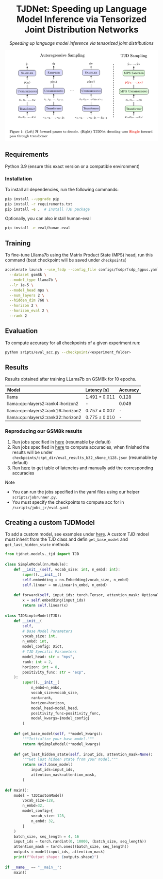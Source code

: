 <!-- # TJDNet: Speeding up Language Model Inference via Tensorized Joint Distribution Networks

Speeding up language model inference via tensorized joint distributions. This codebase implements TJDNet for GPT and LLAMA models but can be easily extended to other models. -->

<div align="center">

<h1>TJDNet: Speeding up Language Model Inference via Tensorized Joint Distribution Networks</h1>

<i> Speeding up language model inference via tensorized joint distributions </i>


<img src="assets/image.png" style="width: 800px;" />
<!-- <i>Speeding up language model inference via tensorized joint distributions.</i> -->

<!-- <i> (Left) N forward passes to decode. (Right) TJDNet decoding uses Single forward
pass through transformer</i> -->

</div>


## Requirements

Python 3.9 (ensure this exact version or a compatible environment)

### Installation 
To install all dependencies, run the following commands:
```bash
pip install --upgrade pip
pip install -r requirements.txt
pip install -e .  # Install TJD package
```

Optionally, you can also install human-eval
```bash
pip install -e eval/human-eval
```

## Training
To fine-tune Lllama7b using the Matrix Product State (MPS) head, run this command (best checkpoint will be saved under `checkpoints`)
```bash 
accelerate launch --use_fsdp --config_file configs/fsdp/fsdp_4gpus.yaml train.py \
  --dataset gsm8k \
  --model_type llama7b \
  --lr 1e-5 \
  --model_head mps \
  --num_layers 2 \
  --hidden_dim 768 \
  --horizon 2 \
  --horizon_eval 2 \
  --rank 2
```

## Evaluation
To compute accuracy for all checkpoints of a given experiment run:
```bash 
python sripts/eval_acc.py --checkpoint/<experiment_folder>
```

## Results

Results obtained after training LLama7b on GSM8k for 10 epochs.

| Model                                 | Latency [s]   | Accuracy      |                                                                                            
|:--------------------------------------|:--------------|:--------------|
| llama                                 | 1.491 ± 0.011 | 0.128 |
| llama::cp::nlayers2::rank4::horizon2  | - | 0.049 |
| llama::cp::nlayers2::rank16::horizon2 | 0.757 ± 0.007 | - |
| llama::cp::nlayers2::rank32::horizon2 | 0.775 ± 0.010 | - |

### Reproducing our GSM8k results
1. Run jobs specified in [here](/scripts/jobs_jr/train.yaml) (resumable by default)
2. Run jobs specified in [here](/scripts/jobs_jr/eval.yaml) to compute accuracies, when finished the results will be under `checkpoints/ckpt_dir/eval_results_b32_sNone_t128.json` (resumable by default)
3. Run [here](/scripts/eval_latency.py) to get table of latencies and manually add the corresponding accuracies

> [!NOTE]
> - You can run the jobs specified in the yaml files using our helper `scripts/jobrunner.py`. 
> - You must specify the checkpoints to compute acc for in `/scripts/jobs_jr/eval.yaml`


## Creating a custom TJDModel

To add a custom model, see examples under [here](/tjdnet/models/tjdgpt2.py). A custom TJD mdoel must inherit from the TJD class and defin `get_base_model` and `get_last_hidden_state` methods


```python
from tjdnet.models._tjd import TJD

class SimpleModel(nn.Module):
    def __init__(self, vocab_size: int, n_embd: int):
        super().__init__()
        self.embedding = nn.Embedding(vocab_size, n_embd)
        self.linear = nn.Linear(n_embd, n_embd)
        
    def forward(self, input_ids: torch.Tensor, attention_mask: Optional[torch.Tensor] = None):
        x = self.embedding(input_ids)
        return self.linear(x)

class TJDSimpleModel(TJD):
    def __init__(
        self,
        # Base Model Parameters
        vocab_size: int,
        n_embd: int,
        model_config: Dict,
        # TJD Specific Parameters
        model_head: str = "mps",
        rank: int = 2,
        horizon: int = 8,
        positivity_func: str = "exp",
    ):
        super().__init__(
            n_embd=n_embd,
            vocab_size=vocab_size,
            rank=rank,
            horizon=horizon,
            model_head=model_head,
            positivity_func=positivity_func,
            model_kwargs={model_config}
        )

    def get_base_model(self, **model_kwargs):
        """Initialize your base model."""
        return MySimpleModel(**model_kwargs)

    def get_last_hidden_state(self, input_ids, attention_mask=None):
        """Get last hidden state from your model."""
        return self.base_model(
            input_ids=input_ids,
            attention_mask=attention_mask,
        )

def main():
    model = TJDCustomModel(
        vocab_size=128, 
        n_embd=32, 
        model_config={
            vocab_size: 128, 
            n_embd: 32, 
        }
    )
    batch_size, seq_length = 4, 16
    input_ids = torch.randint(0, 10000, (batch_size, seq_length))
    attention_mask = torch.ones((batch_size, seq_length))
    outputs = model(input_ids, attention_mask)
    print(f"Output shape: {outputs.shape}")

if __name__ == "__main__":
    main()
```



<!-- 
## Evaluation
To evaluate on HumanEval, run the following commands

1. Generate completetions (will be saved to samples.jsonl)
    ```
    python eval/generate_completions.py --ckpt checkpoints/<checkpoint directory name>
    ```
2. Evaluate completetions
    ```
    python eval/human-eval/human_eval/evaluate_functional_correctness.py samples.jsonl
    ```

## Visualization
1. Generate completetions (will be saved to samples.jsonl)
    ```
    python eval/generate_completions.py --dev --ckpt checkpoints/<checkpoint directory name>
    ```

2. Visualize a code completion sample
    ```
    python eval/visualize.py samples.jsonl
    ``` -->